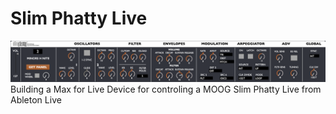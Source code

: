 # Slim Phatty Live
![Slim Phatty Live](./slim-phatty.png "Slim Phatty Live")
Building a Max for Live Device for controling a MOOG Slim Phatty Live from Ableton Live
